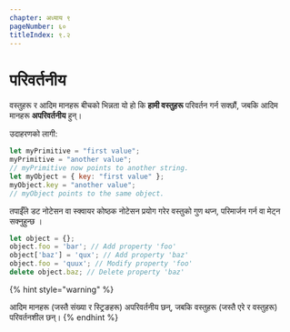```yaml
---
chapter: अध्याय ९
pageNumber: ६०
titleIndex: ९.२
---
```

# परिवर्तनीय

वस्तुहरू र आदिम मानहरू बीचको भिन्नता यो हो कि **हामी वस्तुहरू** परिवर्तन गर्न सक्छौं, जबकि आदिम मानहरू **अपरिवर्तनीय** हुन्।

उदाहरणको लागी:

```javascript
let myPrimitive = "first value";
myPrimitive = "another value";
// myPrimitive now points to another string.
let myObject = { key: "first value" };
myObject.key = "another value";
// myObject points to the same object.
```

तपाईँले डट नोटेसन वा स्क्वायर कोष्ठक नोटेसन प्रयोग गरेर वस्तुको गुण थप्न, परिमार्जन गर्न वा मेट्न सक्नुहुन्छ ।

```javascript
let object = {};
object.foo = 'bar'; // Add property 'foo'
object['baz'] = 'qux'; // Add property 'baz'
object.foo = 'quux'; // Modify property 'foo'
delete object.baz; // Delete property 'baz'
```

{% hint style="warning" %}

आदिम मानहरू (जस्तै संख्या र स्ट्रिङहरू) अपरिवर्तनीय छन्, जबकि वस्तुहरू (जस्तै एरे र वस्तुहरू) परिवर्तनशील छन्।
{% endhint %}
